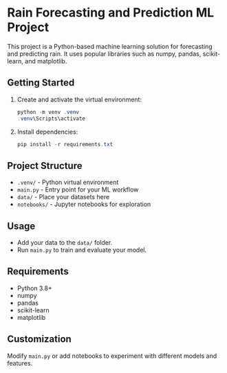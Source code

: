 # Rain Forecasting and Prediction ML Project

This project is a Python-based machine learning solution for forecasting and predicting rain. It uses popular libraries such as numpy, pandas, scikit-learn, and matplotlib. 

## Getting Started

1. Create and activate the virtual environment:
   ```powershell
   python -m venv .venv
   .venv\Scripts\activate
   ```
2. Install dependencies:
   ```powershell
   pip install -r requirements.txt
   ```

## Project Structure
- `.venv/` - Python virtual environment
- `main.py` - Entry point for your ML workflow
- `data/` - Place your datasets here
- `notebooks/` - Jupyter notebooks for exploration

## Usage
- Add your data to the `data/` folder.
- Run `main.py` to train and evaluate your model.

## Requirements
- Python 3.8+
- numpy
- pandas
- scikit-learn
- matplotlib

## Customization
Modify `main.py` or add notebooks to experiment with different models and features.
